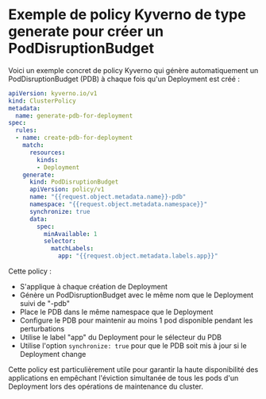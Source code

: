 
# Exemple de policy Kyverno de type generate pour créer un PodDisruptionBudget

Voici un exemple concret de policy Kyverno qui génère automatiquement un PodDisruptionBudget (PDB) à chaque fois qu'un Deployment est créé :

```yaml
apiVersion: kyverno.io/v1
kind: ClusterPolicy
metadata:
  name: generate-pdb-for-deployment
spec:
  rules:
  - name: create-pdb-for-deployment
    match:
      resources:
        kinds:
        - Deployment
    generate:
      kind: PodDisruptionBudget
      apiVersion: policy/v1
      name: "{{request.object.metadata.name}}-pdb"
      namespace: "{{request.object.metadata.namespace}}"
      synchronize: true
      data:
        spec:
          minAvailable: 1
          selector:
            matchLabels:
              app: "{{request.object.metadata.labels.app}}"
```

Cette policy :
- S'applique à chaque création de Deployment
- Génère un PodDisruptionBudget avec le même nom que le Deployment suivi de "-pdb"
- Place le PDB dans le même namespace que le Deployment
- Configure le PDB pour maintenir au moins 1 pod disponible pendant les perturbations
- Utilise le label "app" du Deployment pour le sélecteur du PDB
- Utilise l'option `synchronize: true` pour que le PDB soit mis à jour si le Deployment change

Cette policy est particulièrement utile pour garantir la haute disponibilité des applications en empêchant l'éviction simultanée de tous les pods d'un Deployment lors des opérations de maintenance du cluster.

